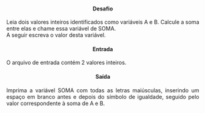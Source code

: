 <h4 align="center">Desafio</h4>

<p align="justify">
    Leia dois valores inteiros identificados como variáveis A e B. Calcule a soma entre elas e chame essa variável de SOMA.
    <br />
    A seguir escreva o valor desta variável.
</p>

<h4 align="center">Entrada</h4>

<p align="justify">
    O arquivo de entrada contém 2 valores inteiros.
</p>

<h4 align="center">Saída</h4>

<p align="justify">
    Imprima a variável SOMA com todas as letras maiúsculas, inserindo um espaço em branco antes e depois do símbolo de igualdade, seguido pelo valor correspondente à soma de A e B.
<p>